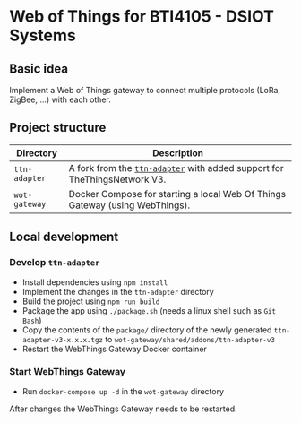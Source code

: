 # Web of Things for BTI4105 - DSIOT Systems

## Basic idea
Implement a Web of Things gateway to connect multiple protocols (LoRa, ZigBee, ...) with each other. 

## Project structure
| Directory     | Description                                                                                                              |
|---------------|--------------------------------------------------------------------------------------------------------------------------|
| `ttn-adapter` | A fork from the [`ttn-adapter`](https://github.com/tim-hellhake/ttn-adapter) with added support for TheThingsNetwork V3. |
| `wot-gateway` | Docker Compose for starting a local Web Of Things Gateway (using WebThings).                                             |

## Local development
### Develop `ttn-adapter`
- Install dependencies using `npm install`
- Implement the changes in the `ttn-adapter` directory
- Build the project using `npm run build`
- Package the app using `./package.sh` (needs a linux shell such as `Git Bash`)
- Copy the contents of the `package/` directory of the newly generated `ttn-adapter-v3-x.x.x.tgz` to `wot-gateway/shared/addons/ttn-adapter-v3`
- Restart the WebThings Gateway Docker container

### Start WebThings Gateway
- Run `docker-compose up -d` in the `wot-gateway` directory

After changes the WebThings Gateway needs to be restarted.
